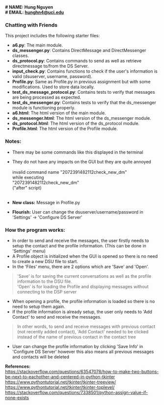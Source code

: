 **# NAME: Hung Nguyen**
<br>**# EMAIL: hunghn4@uci.edu**


### Chatting with Friends

This project includes the following starter files:

* __a6.py__:  The main module.
* __ds_messenger.py__: Contains DirectMessage and DirectMessenger classes.
* __ds_protocol.py__: Contains commands to send as well as retrieve directmessage to/from the DS Server.
* __input_check.py__: Contains functions to check if the user's information is valid (dsuserver, username, password).
* __Profile.py__: Same as Profile.py in previous assignment but with some modifications. Used to store data locally.
* __test_ds_message_protocol.py__: Contains tests to verify that messages are being processed as expected.
* __test_ds_messenger.py__: Contains tests to verify that the ds_messenger module is functioning properly.
* __a6.html__: The html version of the main module.
* __ds_messenger.html__: The html version of the ds_messenger module.
* __ds_protocol.html__: The html version of the ds_protocol module.
* __Profile.html__: The html version of the Profile module.

### Notes:
- There may be some commands like this displayed in the terminal
- They do not have any impacts on the GUI but they are quite annoyed<br><br>
invalid command name "2072391482112check_new_dm"<br>
    while executing<br>
"2072391482112check_new_dm"<br>
    ("after" script)<br><br>
    
- **New class:** Message in Profile.py<br>
- **Flourish:** User can change the dsuserver/username/password in 'Settings' -> 'Configure DS Server'

### How the program works:
- In order to send and receive the messages, the user firstly needs to setup the contact and the profile information.
(This can be done in 'Settings' menu)
- A Profile object is initialized when the GUI is opened so there is no need to create a new DSU file to start.
- In the 'Files' menu, there are 2 options which are 'Save' and 'Open'.
>'Save' is for saving the current conversations as well as the profile information to the DSU file.<br>
> 'Open' is for loading the Profile and displaying messages without connecting to the DSP server
- When opening a profile, the profile information is loaded so there is no need to setup them again.
- If the profile information is already setup, the user only needs to 'Add Contact' to send and receive the messages.
> In other words, to send and receive messages with previous contact (not recently added contact), 'Add Contact' needed to be clicked instead of the name of previous contact in the contact tree
- User can change the profile information by clicking 'Save Info' in 'Configure DS Server' however this also means all previous messages and contacts will be deleted

**References:**<br>
https://stackoverflow.com/questions/63547078/how-to-make-two-buttons-be-next-to-eachother-and-centered-in-python-tkinter<br>
https://www.pythontutorial.net/tkinter/tkinter-treeview/<br>
https://www.pythontutorial.net/tkinter/tkinter-toplevel/<br>
https://stackoverflow.com/questions/7338501/python-assign-value-if-none-exists

